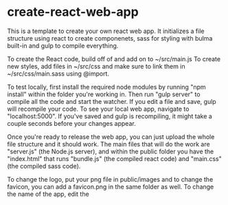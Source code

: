 # create-react-web-app

This is a template to create your own react web app. It initializes a file structure using react to create componenets, sass for styling with bulma built-in and gulp to compile everything.

To create the React code, build off of and add on to ~/src/main.js
To create new styles, add files in ~/src/css and make sure to link them in ~/src/css/main.sass using @import.

To test locally, first install the required node modules by running "npm install" within the folder you're working in. Then run "gulp server" to compile all the code and start the watcher. If you edit a file and save, gulp will recompile your code. To see your local web app, navigate to "localhost:5000". If you've saved and gulp is recompiling, it might take a couple seconds before your changes appear.

Once you're ready to release the web app, you can just upload the whole file structure and it should work. The main files that will do the work are "server.js" (the Node.js server), and within the public folder you have the "index.html" that runs "bundle.js" (the compiled react code) and "main.css" (the compiled sass code).

To change the logo, put your png file in public/images and to change the favicon, you can add a favicon.png in the same folder as well. To change the name of the app, edit the <title> tag in public/index.html